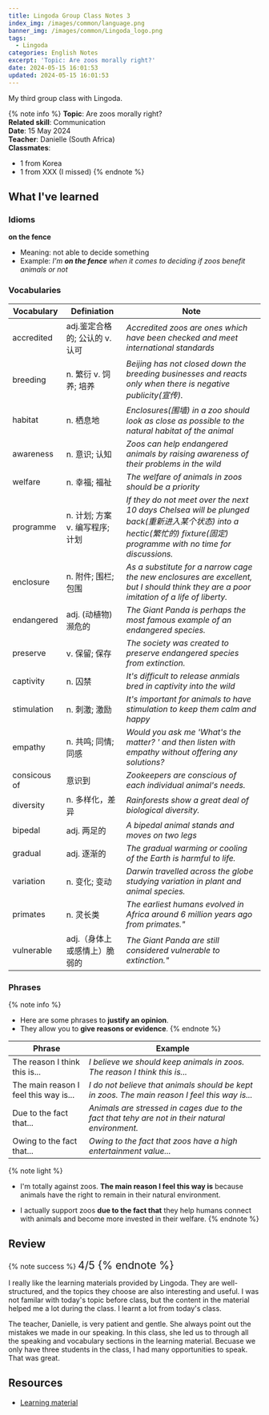 ```yaml
---
title: Lingoda Group Class Notes 3
index_img: /images/common/language.png
banner_img: /images/common/Lingoda_logo.png
tags:
  - Lingoda
categories: English Notes
excerpt: 'Topic: Are zoos morally right?'
date: 2024-05-15 16:01:53
updated: 2024-05-15 16:01:53
---
```


 My third group class with Lingoda.
<!-- more -->

{% note info %}
**Topic**: Are zoos morally right?  
**Related skill**: Communication  
**Date**: 15 May 2024  
**Teacher**: Danielle (South Africa)  
**Classmates**:  
   - 1 from Korea
   - 1 from XXX (I missed)
{% endnote %}

## What I've learned

### Idioms
**on the fence**
- Meaning: not able to decide something
- Example: *I'm **on the fence** when it comes to deciding if zoos benefit animals or not*

### Vocabularies

| Vocabulary  | Definiation                     | Note                                                                                                                                                                   |
| ----------- | ------------------------------- | ---------------------------------------------------------------------------------------------------------------------------------------------------------------------- |
| accredited  | adj.鉴定合格的; 公认的 v.认可   | *Accredited zoos are ones which have been checked and meet international standards*                                                                                    |
| breeding    | n. 繁衍 v. 饲养; 培养           | *Beijing has not closed down the breeding businesses and reacts only when there is negative publicity(宣传).*                                                          |
| habitat     | n. 栖息地                       | *Enclosures(围墙) in a zoo should look as close as possible to the natural habitat of the animal*                                                                      |
| awareness   | n. 意识; 认知                   | *Zoos can help endangered animals by raising awareness of their problems in the wild*                                                                                  |
| welfare     | n. 幸福; 福祉                   | *The welfare of animals in zoos should be a priority*                                                                                                                  |
| programme   | n. 计划; 方案 v. 编写程序; 计划 | *If they do not meet over the next 10 days Chelsea will be plunged back(重新进入某个状态) into a hectic(繁忙的) fixture(固定) programme with no time for discussions.* |
| enclosure   | n. 附件; 围栏; 包围             | *As a substitute for a narrow cage the new enclosures are excellent, but I should think they are a poor imitation of a life of liberty.*                               |
| endangered  | adj. (动植物)濒危的             | *The Giant Panda is perhaps the most famous example of an endangered species.*                      |
| preserve  | v. 保留; 保存                   | *The society was created to preserve endangered species from extinction.*                                                    |
| captivity   | n. 囚禁                         | *It's difficult to release anmials bred in captivity into the wild*                                                                                                    |
| stimulation | n. 刺激; 激励                   | *It's important for animals to have stimulation to keep them calm and happy*                                                                                           |
| empathy     | n. 共鸣; 同情; 同感             | *Would you ask me 'What's the matter? ' and then listen with empathy without offering any solutions?*                                                                  |
| consicous of | 意识到 | *Zookeepers are conscious of each individual animal's needs.*|
| diversity | n. 多样化，差异 | *Rainforests show a great deal of biological diversity.*|
| bipedal | adj. 两足的 | *A bipedal animal stands and moves on two legs*|
| gradual | adj. 逐渐的 | *The gradual warming or cooling of the Earth is harmful to life.*|
| variation | n. 变化; 变动 | *Darwin travelled across the globe studying variation in plant and animal species.*|
| primates | n. 灵长类 | *The earliest humans evolved in Africa around 6 million years ago from primates."*|
| vulnerable | adj.（身体上或感情上）脆弱的 | *The Giant Panda are still considered vulnerable to extinction."*|

### Phrases

{% note info %}
- Here are some phrases to **justify an opinion**.
- They allow you to **give reasons or evidence**.
{% endnote %}

| Phrase                                | Example                                                                                         |
| ------------------------------------- | ----------------------------------------------------------------------------------------------- |
| The reason I think this is...         | *I believe we should keep animals in zoos. The reason I think this is...*                       |
| The main reason I feel this way is... | *I do not believe that animals should be kept in zoos. The main reason I feel this way is...*   |
| Due to the fact that...               | *Animals are stressed in cages due to the fact that tehy are not in their natural environment.* |
| Owing to the fact that...             | *Owing to the fact that zoos have a high entertainment value...*                                |

{% note light %}
- I'm totally against zoos. **The main reason I feel this way is** because animals have the right to remain in their natural environment.
 
- I actually support zoos **due to the fact that** they help humans connect with animals and become more invested in their welfare. 
{% endnote %}

## Review

{% note success %}
<span style="font-size:1.5em;">
4/5
<span>
{% endnote %}

I really like the learning materials provided by Lingoda. They are well-structured, and the topics they choose are also interesting and useful. I was not familar with today's topic before class, but the content in the material helped me a lot during the class. I learnt a lot from today's class.

The teacher, Danielle, is very patient and gentle. She always point out the mistakes we made in our speaking. In this class, she led us to through all the speaking and vocabulary sections in the learning material. Becuase we only have three students in the class, I had many opportunities to speak. That was great.


## Resources
- [Learning material](https://learn.lingoda.com/english/learning-materials/6634d1fd2ba40/download)